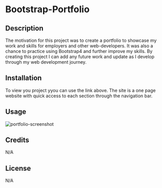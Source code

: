# Bootstrap-Portfolio

## Description
The motivation for this project was to create a portfolio to showcase my work and skills for employers and other web-developers. It was also a chance to practice using Bootstrap4 and further improve my skills. By creating this project I can add any future work and update as I develop through my web development journey. 

## Installation

To view you project yyou can use the link above. The site is a one page website with quick access to each section through the navigation bar. 

## Usage

![portfolio-screenshot](https://user-images.githubusercontent.com/118432326/210277464-92e080a8-1929-4ccf-9cba-6f10abb6a67e.png)


## Credits

N/A

## License

N/A

